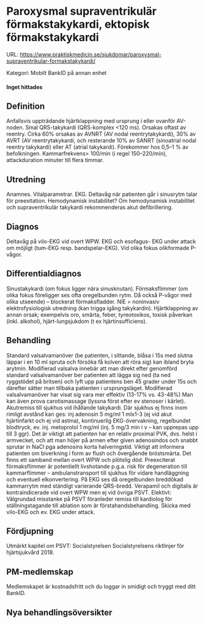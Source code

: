 # Paroxysmal supraventrikulär förmakstakykardi, ektopisk förmakstakykardi

URL: https://www.praktiskmedicin.se/sjukdomar/paroxysmal-supraventrikular-formakstakykardi/



Kategori: Mobilt BankID på annan enhet

#### Inget hittades

## Definition

Anfallsvis uppträdande hjärtklappning med ursprung i eller ovanför AV-noden. Smal QRS-takykardi (QRS-komplex <120 ms). Orsakas oftast av reentry. Cirka 60% orsakas av AVNRT (AV nodal reentrytakykardi), 30% av AVRT (AV reentrytakykardi, och resterande 10% av SANRT (sinoatrial nodal reentry takykardi) eller AT (atrial takykardi). Förekommer hos 0,5–1 % av befolkningen. Kammarfrekvens> 100/min (i regel 150–220/min), attackduration minuter till flera timmar.

## Utredning

Anamnes. Vitalparametrar. EKG. Deltavåg när patienten går i sinusrytm talar för preexitation. Hemodynamisk instabilitet? Om hemodynamisk instabilitet och supraventrikulär takykardi rekommenderas akut defibrillering.

## Diagnos

Deltavåg på vilo-EKG vid overt WPW. EKG och esofagus- EKG under attack om möjligt (tum-EKG resp. bandspelar-EKG). Vid olika fokus olikformade P-vågor.

## Differentialdiagnos

Sinustakykardi (om fokus ligger nära sinusknutan). Förmaksflimmer (om olika fokus föreligger ses ofta oregelbunden rytm. Då också P-vågor med olika utseende) – blockerat förmaksfladder. NIE = noninvasiv elektrofysiologisk utredning (kan trigga igång takykardin). Hjärtklappning av annan orsak; exempelvis oro, smärta, feber, tyreotoxikos, toxisk påverkan (inkl. alkohol), hjärt-lungsjukdom (t ex hjärtinsufficiens).

## Behandling

Standard valsalvamanöver (be patienten, i sittande, blåsa i 15s med slutna läppar i en 10 ml spruta och försöka få kolven att röra sig) kan ibland bryta arytmin. Modifierad valsalva innebär att man direkt efter genomförd standard valsalvamanöver ber patienten att lägga sig ned (ta ned ryggstödet på britsen) och lyft upp patientens ben 45 grader under 15s och därefter sätter man tillbaka patienten i ursprungsläget. Modifierad valsalvamanöver har visat sig vara mer effektiv (13-17% vs. 43-48%) Man kan även prova carotismassage (lyssna först efter ev stenoser i kärlet). Akutremiss till sjukhus vid ihållande takykardi.
Där sjukhus ej finns inom rimligt avstånd kan ges: inj adenosin 5 mg/ml 1 mlx1-3 (ej vid akut hjärtinfarkt och ej vid astma), kontinuerlig EKG-övervakning, regelbundet blodtryck, ev. inj. metoprolol 1 mg/ml (inj. 5 mg/3 min i v – kan upprepas upp till 3 ggr). Det är viktigt att patienten har en relativ proximal PVK, dvs. helst i armvecket, och att man höjer på armen efter given adenosindos och snabbt sprutar in NaCl pga adenosins korta halveringstid. Viktigt att informera patienten om biverkning i form av flush och övergående bröstsmärta.
Det finns ett samband mellan overt WPW och plötslig död. Preexciterat förmaksflimmer är potentiellt livshotande p.g.a. risk för degeneration till kammarflimmer – ambulanstransport till sjukhus för vidare handläggning och eventuell elkonvertering. På EKG ses då oregelbunden breddökad kammarrytm med ständigt varierande QRS-bredd. Verapamil och digitalis är kontraindicerade vid overt WPW men ej vid övriga PSVT.
Elektivt: Välgrundad misstanke på PSVT föranleder remiss till kardiolog för ställningstagande till ablation som är förstahandsbehandling. Skicka med vilo-EKG och ev. EKG under attack.

## Fördjupning

Utmärkt kapitel om PSVT: Socialstyrelsen Socialstyrelsens riktlinjer för hjärtsjukvård 2018.

## PM-medlemskap

Medlemskapet är kostnadsfritt och du loggar in smidigt och tryggt med ditt BankID.

## Nya behandlingsöversikter

